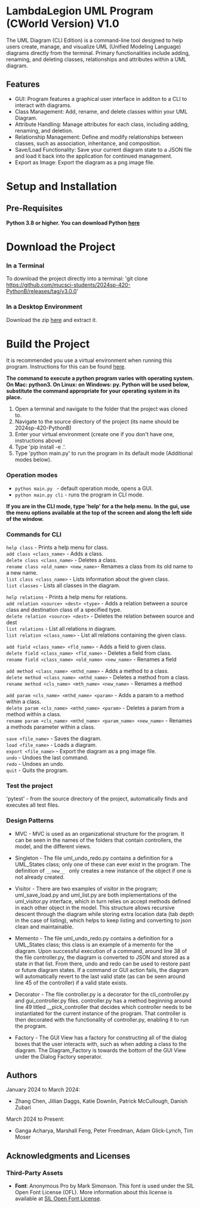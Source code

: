 # LambdaLegion UML Program (CWorld Version) V1.0
The UML Diagram (CLI Edition) is a command-line tool
designed to help users create, manage, and visualize
UML (Unified Modeling Language) diagrams directly from the terminal.
Primary functionalities include adding, renaming,
and deleting classes, relationships and attributes 
within a UML diagram.

## Features
* GUI: Program features a graphical user interface in additon to a CLI to interact with diagrams. 
* Class Management: Add, rename, and delete classes within your UML Diagram.
* Attribute Handling: Manage attributes for each class, including adding, renaming, and deletion.
* Relationship Management: Define and modify relationships between classes, such as association, inheritance, and composition.
* Save/Load Functionality: Save your current diagram state to a JSON file and load it back into the application for continued management.
* Export as Image: Export the diagram as a png image file.

# Setup and Installation

## Pre-Requisites
<B>Python 3.8 or higher. You can download Python [here](https://www.python.org/downloads/)</B>

# Download the Project

### In a Terminal
To download the project directly into a terminal:
'git clone https://github.com/mucsci-students/2024sp-420-PythonB/releases/tag/v3.0.0'

### In a Desktop Environment
Download the zip [here](https://github.com/mucsci-students/2024sp-420-PythonB/releases/tag/v3.0.0) and extract it.

# Build the Project

It is recommended you use a virtual environment when running this program. Instructions for this can be found [here](https://docs.python.org/3/library/venv.html).

**The command to execute a python program varies with operating system. On Mac: python3. On Linux: on Windows: py. Python will be used below, substitute the command appropriate for your operating system in its place.**

<ol>
<li> Open a terminal and navigate to the folder that the project was cloned to. 
<li> Navigate to the source directory of the project (its name should be 2024sp-420-PythonB)
<li> Enter your virtual environment (create one if you don't have one, instructions above)
<li> Type 'pip install -e .'.
<li> Type 'python main.py' to run the program in its default mode (Additional modes below).
</ol>

### Operation modes
- ``python main.py ``      - default operation mode, opens a GUI.
- ``python main.py cli``   - runs the program in CLI mode.

**If you are in the CLI mode, type 'help' for a the help menu.**
**In the gui, use the menu options available at the top of the screen and along the left side of the window.**
### Commands for CLI
`` help class `` - Prints a help menu for class. <br>
`` add class <class_name> `` - Adds a class. <br>
`` delete class <class_name> `` - Deletes a class. <br>
`` rename class <old_name> <new_name> ``- Renames a class from its old name to a new name.  <br>
`` list class <class_name> `` - Lists information about the given class. <br>
`` list classes `` - Lists all classes in the diagram. <br>

`` help relations `` - Prints a help menu for relations. <br>
`` add relation <source> <dest> <type> `` - Adds a relation between a source class and destination class of a specified type. <br>
`` delete relation <source> <dest> `` - Deletes the relation between source and dest  <br>
`` list relations `` - List all relations in diagram. <br>
`` list relation <class_name> `` - List all relations containing the given class. <br>

`` add field <class_name> <fld_name> `` - Adds a field to given class. <br>
`` delete field <class_name> <fld_name> `` - Deletes a field from class. <br>
`` rename field <class_name> <old_name> <new_name> `` - Renames a field  <br>

`` add method <class_name> <mthd_name> `` - Adds a method to a class. <br>
`` delete method <class_name> <mthd_name> `` - Deletes a method from a class. <br>
`` rename method <cls_name> <mth_name> <new_name> `` - Renames a method <br>

`` add param <cls_name> <mthd_name> <param> `` - Adds a param to a method within a class. <br>
`` delete param <cls_name> <mthd_name> <param> `` - Deletes a param from a method within a class. <br>
`` rename param <cls_name> <mthd_name> <param_name> <new_name> `` - Renames a methods parameter within a class. <br>

`` save <file_name> `` - Saves the diagram. <br>
`` load <file_name> `` - Loads a diagram.  <br>
`` export <file_name> `` - Export the diagram as a png image file.  <br>
`` undo `` - Undoes the last command.  <br>
`` redo `` - Undoes an undo.  <br>
`` quit `` - Quits the program. <br>

### Test the project
'pytest'  - from the source directory of the project, automatically finds and executes all test files.

### Design Patterns
- MVC       - MVC is used as an organizational structure for the program. It can be seen in the names of the folders that contain controllers, the model, and the different views.

- Singleton - The file uml_undo_redo.py contains a definition for a UML_States class; only one of these can ever exist in the program. The definition of ``__new__ `` only creates a new instance of the object if one is not already created.

- Visitor   - There are two examples of visitor in the program; uml_save_load.py and uml_list.py are both implementations of the uml_visitor.py interface, which in turn relies on accept methods defined in each other object in the model. This structure allows recursive descent through the diagram while storing extra location data (tab depth in the case of listing), which helps to keep listing and converting to json clean and maintainable.

- Memento   - The file uml_undo_redo.py contains a definition for a UML_States class; this class is an example of a memento for the diagram. Upon successful execution of a command, around line 38 of the file controller.py, the diagram is converted to JSON and stored as a state in that list. From there, undo and redo can be used to restore past or future diagram states. If a command or GUI action fails, the diagram will automatically revert to the last valid state (as can be seen around line 45 of the controller) if a valid state exists.

- Decorator - The file controller.py is a decorator for the cli_controller.py and gui_controller.py files. controller.py has a method beginning around line 49 titled __pick_controller that decides which controller needs to be instantiated for the current instance of the program. That controller is then decorated with the functionality of controller.py, enabling it to run the program.

- Factory - The GUI View has a factory for constructing all of the dialog boxes that the user interacts with, such as when adding a class to the diagram. The Diagram_Factory is towards the bottom of the GUI View under the Dialog Factory seperator.
## Authors
January 2024 to March 2024:
- Zhang Chen, Jillian Daggs, Katie Downlin, Patrick McCullough, Danish Zubari 

March 2024 to Present: 
- Ganga Acharya, Marshall Feng, Peter Freedman, Adam Glick-Lynch, Tim Moser

## Acknowledgments and Licenses

### Third-Party Assets
- **Font**: Anonymous Pro by Mark Simonson. This font is used under the SIL Open Font License (OFL). More information about this license is available at [SIL Open Font License](https://openfontlicense.org).
